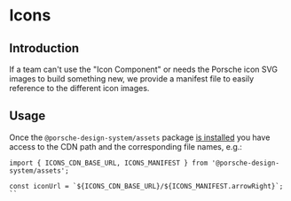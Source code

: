 # Icons

## Introduction
If a team can't use the "Icon Component" or needs the Porsche icon SVG images to build something new, we provide a manifest file to easily reference to the different icon images.

## Usage 
Once the `@porsche-design-system/assets` package [is installed](assets/introduction) you have access to the CDN path and the corresponding file names, e.g.:

```
import { ICONS_CDN_BASE_URL, ICONS_MANIFEST } from '@porsche-design-system/assets';

const iconUrl = `${ICONS_CDN_BASE_URL}/${ICONS_MANIFEST.arrowRight}`;
``
